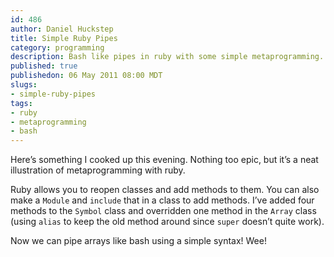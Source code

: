 ```yaml
--- 
id: 486
author: Daniel Huckstep
title: Simple Ruby Pipes
category: programming
description: Bash like pipes in ruby with some simple metaprogramming.
published: true
publishedon: 06 May 2011 08:00 MDT
slugs: 
- simple-ruby-pipes
tags: 
- ruby
- metaprogramming
- bash
---
```

Here’s something I cooked up this evening. Nothing too epic, but it’s a
neat illustration of metaprogramming with ruby.

<script src="https://gist.github.com/958433.js?file=pipes.rb">
</script>
Ruby allows you to reopen classes and add methods to them. You can also
make a `Module` and `include` that in a class to add methods. I’ve added
four methods to the `Symbol` class and overridden one method in the
`Array` class (using `alias` to keep the old method around since `super`
doesn’t quite work).

Now we can pipe arrays like bash using a simple syntax! Wee!